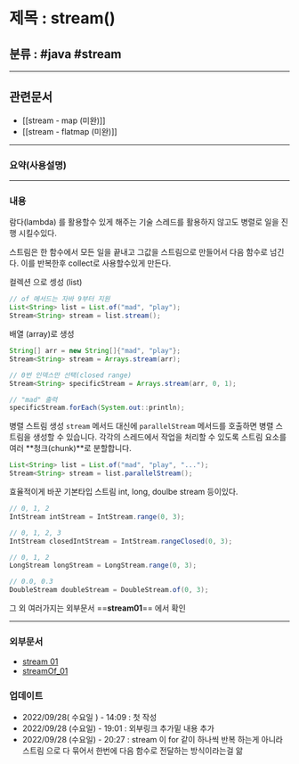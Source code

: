 # 제목 : stream()

## 분류 : #java #stream

---
## 관련문서
- [[stream - map (미완)]]
- [[stream - flatmap (미완)]]

----
### 요약(사용설명)


----
### 내용
람다(lambda) 를 활용할수 있게 해주는 기술
스레드를 활용하지 않고도 병렬로 일을 진행 시킬수있다.

스트림은 한 함수에서 모든 일을 끝내고 그값을 스트림으로 만들어서 다음 함수로 넘긴다.
이를 반복한후 collect로 사용할수있게 만든다.


 컬렉션 으로 셍성 (list)
```java
// of 메서드는 자바 9부터 지원
List<String> list = List.of("mad", "play");
Stream<String> stream = list.stream();

```

배열 (array)로 생성
```java
String[] arr = new String[]{"mad", "play"};
Stream<String> stream = Arrays.stream(arr);

// 0번 인덱스만 선택(closed range)
Stream<String> specificStream = Arrays.stream(arr, 0, 1);

// "mad" 출력
specificStream.forEach(System.out::println);
```


병렬 스트림 생성
`stream` 메서드 대신에 `parallelStream` 메서드를 호출하면 병렬 스트림을 생성할 수 있습니다. 각각의 스레드에서 작업을 처리할 수 있도록 스트림 요소를 여러 **청크(chunk)**로 분할합니다.
```java
List<String> list = List.of("mad", "play", "...");
Stream<String> stream = list.parallelStream();
```

효율적이게 바꾼 기본타입 스트림 int, long, doulbe stream 등이있다.
```java
// 0, 1, 2
IntStream intStream = IntStream.range(0, 3);

// 0, 1, 2, 3
IntStream closedIntStream = IntStream.rangeClosed(0, 3);

// 0, 1, 2
LongStream longStream = LongStream.range(0, 3);

// 0.0, 0.3
DoubleStream doubleStream = DoubleStream.of(0, 3);
```

그 외 여러가지는 외부문서 ==**stream01**== 에서 확인


----
### 외부문서
- [stream 01](https://madplay.github.io/post/introduction-to-java-streams)
- [streamOf_01](https://mangkyu.tistory.com/115)

### 업데이트
-  2022/09/28( 수요일 ) - 14:09 : 첫 작성
-  2022/09/28 (수요일) -  19:01 : 외부링크 추가밑 내용 추가  
-  2022/09/28 (수요일) - 20:27  : stream 이 for  같이 하나씩 반복 하는게 아니라 스트림 으로 다 묶어서 한번에  다음 함수로 전달하는 방식이라는걸 앎    